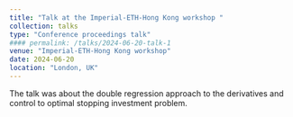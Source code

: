 ```yaml
---
title: "Talk at the Imperial-ETH-Hong Kong workshop "
collection: talks
type: "Conference proceedings talk"
#### permalink: /talks/2024-06-20-talk-1
venue: "Imperial-ETH-Hong Kong workshop"
date: 2024-06-20
location: "London, UK"
---
```


The talk was about the double regression approach to the derivatives and control to optimal stopping investment problem.